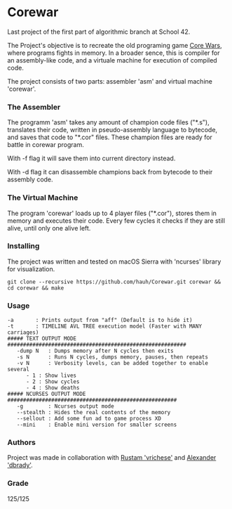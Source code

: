 # Corewar

Last project of the first part of algorithmic branch at School 42.

The Project's objective is to recreate the old programing game [Core Wars](https://en.wikipedia.org/wiki/Core_War), where programs fights in memory. In a broader sence, this is compiler for an assembly-like code, and a virtuale machine for execution of compiled code.

The project consists of two parts: assembler 'asm' and virtual machine 'corewar'.

### The Assembler

The programm 'asm' takes any amount of champion code files ("\*.s"), translates their code, written in pseudo-assembly language to bytecode, and saves that code to "\*.cor" files. These champion files are ready for battle in corewar program.

With -f flag it will save them into current directory instead.

With -d flag it can disassemble champions back from bytecode to their assembly code.

### The Virtual Machine

The program 'corewar' loads up to 4 player files ("\*.cor"), stores them in memory and executes their code. Every few cycles it checks if they are still alive, until only one alive left.

### Installing

The project was written and tested on macOS Sierra with 'ncurses' library for visualization.

```
git clone --recursive https://github.com/hauh/Corewar.git corewar && cd corewar && make
```

### Usage

```
-a       : Prints output from "aff" (Default is to hide it)
-t       : TIMELINE AVL TREE execution model (Faster with MANY carriages)
##### TEXT OUTPUT MODE #########################################################
   -dump N   : Dumps memory after N cycles then exits
   -s N      : Runs N cycles, dumps memory, pauses, then repeats
   -v N      : Verbosity levels, can be added together to enable several
   	  - 1 : Show lives
	  - 2 : Show cycles
	  - 4 : Show deaths
##### NCURSES OUTPUT MODE ######################################################
   -g        : Ncurses output mode
   --stealth : Hides the real contents of the memory
   --sellout : Add some fun ad to game process XD
   --mini    : Enable mini version for smaller screens
```

### Authors

Project was made in collaboration with [Rustam 'vrichese'](https://github.com/AloySobek) and [Alexander 'dbrady'](https://github.com/hardworkingcomma).

### Grade

125/125
